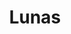 ---
title: Lunas
date: 
draft: false

# descripcion
description : Pulsera de plata 925 

materials: Plata 925

color: 

dimensions: largo total 20 cm

code: 03-09-0814

type: "Pulseras"

categories: []

price: $7.090,00

price_eftvo: $6.030,00

# Images
# first image will be shown in the product page
images:
  # - image: "images/path_to_image"
  # La ubicacion de las imagenes es imagenes/Pulseras/Pulseras.Plata/03-09-0814-lunas
  - image: "./images/pulseras/plata/03-09-0814-lunas_a.jpg"
  - image: "./images/pulseras/plata/03-09-0814-lunas_b.jpg"
  - image: "./images/pulseras/plata/03-09-0814-lunas_c.jpg"
---